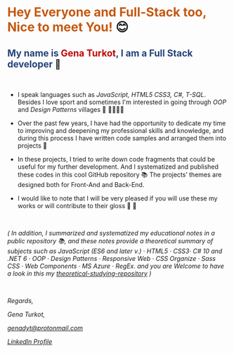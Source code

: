 # <span style="color:#C55911;">Hey Everyone and Full-Stack too, Nice to meet You!</span> 😊
## <span style="color:#264378;">My name is </span><span style="color:#C00000;">Gena Turkot</span><span style="color:#264378;">, I am a Full Stack developer</span> 🍔
<br>

- I speak languages such as *JavaScript, HTML5 CSS3, C#, T-SQL*.
  Besides I love sport and sometimes I'm interested in going through *OOP* and *Design Patterns* villages 🏡 🐕‍🦺🚶‍♂️  

- Over the past few years, I have had the opportunity to dedicate my time 
  to improving and deepening my professional skills and knowledge, and 
  during this process I have written code samples and arranged them into projects 📝

- In these projects, I tried to write down code fragments that could be useful 
  for my further development. And I systematized and published these codes
  in this cool GitHub repository 📚
  The projects’ themes are designed both for Front-And and Back-End.

- I would like to note that I will be very pleased if you will use these my works or will contribute to their gloss 💖 🙏

<br />


  *( In addition, I summarized and systematized my educational notes in* 
  *a public repository 📚, and these notes provide a theoretical summary* 
  *of subjects such as*
  *JavaScript (ES6 and later v.) · HTML5 · CSS3· C# 10 and .NET 6 · OOP · 
  Design Patterns · Responsive Web · CSS Organize · Sass CSS · Web Components · MS Azure · RegEx.* 
  *and you are Welcome to have a look in this my [theoretical-studying-repository](https://drive.google.com/drive/folders/1_yyssV9WhXAHwaQ-oSVjc3FBtrFyQM2F) )*

<br />

*Regards,*

*Gena Turkot,*

*genadyt@protonmail.com*

[*LinkedIn Profile*](https://www.linkedin.com/in/gena-turkot-1557373a/)

